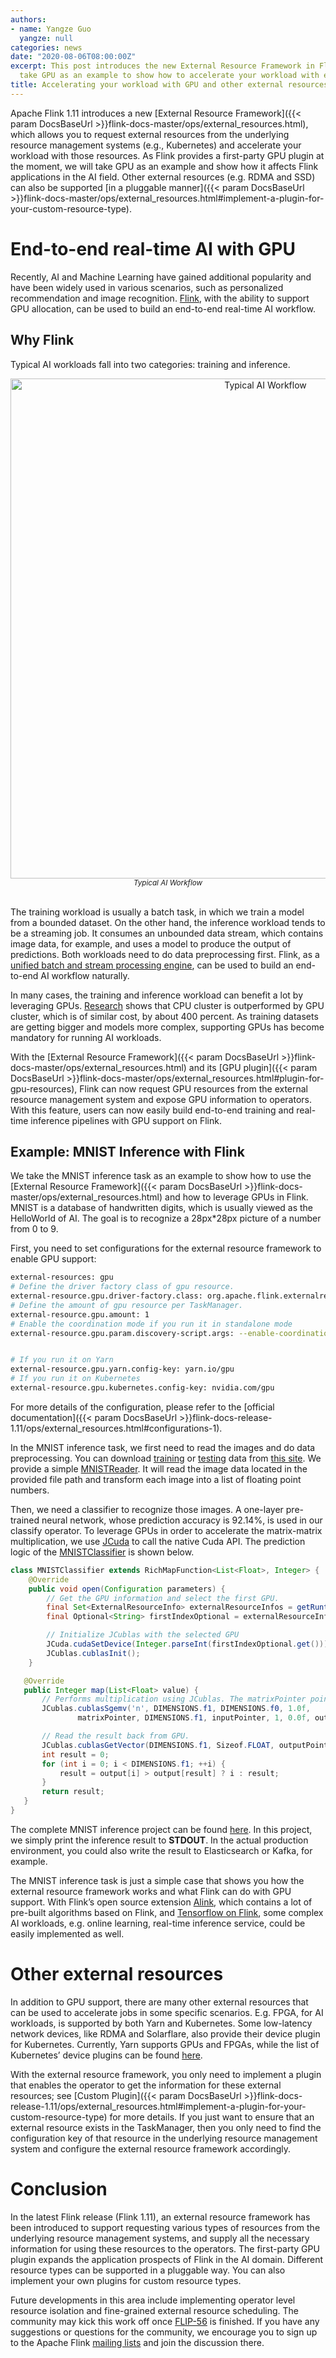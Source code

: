 ```yaml
---
authors:
- name: Yangze Guo
  yangze: null
categories: news
date: "2020-08-06T08:00:00Z"
excerpt: This post introduces the new External Resource Framework in Flink 1.11 and
  take GPU as an example to show how to accelerate your workload with external resources.
title: Accelerating your workload with GPU and other external resources
---
```


Apache Flink 1.11 introduces a new [External Resource Framework]({{< param DocsBaseUrl >}}flink-docs-master/ops/external_resources.html),
which allows you to request external resources from the underlying resource management systems (e.g., Kubernetes) and accelerate your workload with
those resources. As Flink provides a first-party GPU plugin at the moment, we will take GPU as an example and show how it affects Flink applications
in the AI field. Other external resources (e.g. RDMA and SSD) can also be supported [in a pluggable manner]({{< param DocsBaseUrl >}}flink-docs-master/ops/external_resources.html#implement-a-plugin-for-your-custom-resource-type).

# End-to-end real-time AI with GPU

Recently, AI and Machine Learning have gained additional popularity and have been widely used in various scenarios, such
as personalized recommendation and image recognition. [Flink](https://flink.apache.org/), with the ability to support GPU
allocation, can be used to build an end-to-end real-time AI workflow.

## Why Flink

Typical AI workloads fall into two categories: training and inference.

<center>
<img src="{{ site.baseurl }}/img/blog/2020-08-06-accelerate-with-external-resources/ai-workflow.png" width="800px" alt="Typical AI Workflow"/>
<br/>
<i><small>Typical AI Workflow</small></i>
</center>
<br/>

The training workload is usually a batch task, in which we train a model from a bounded dataset. On the other hand, the inference
workload tends to be a streaming job. It consumes an unbounded data stream, which contains image data, for example, and uses a model
to produce the output of predictions. Both workloads need to do data preprocessing first. Flink, as a
[unified batch and stream processing engine](https://flink.apache.org/news/2019/02/13/unified-batch-streaming-blink.html), can be used to build an end-to-end AI workflow naturally.

In many cases, the training and inference workload can benefit a lot by leveraging GPUs. [Research](https://azure.microsoft.com/en-us/blog/gpus-vs-cpus-for-deployment-of-deep-learning-models/)
shows that CPU cluster is outperformed by GPU cluster, which is of similar cost, by about 400 percent. As training datasets
are getting bigger and models more complex, supporting GPUs has become mandatory for running AI workloads.

With the [External Resource Framework]({{< param DocsBaseUrl >}}flink-docs-master/ops/external_resources.html)
and its [GPU plugin]({{< param DocsBaseUrl >}}flink-docs-master/ops/external_resources.html#plugin-for-gpu-resources), Flink
can now request GPU resources from the external resource management system and expose GPU information to operators. With this
feature, users can now easily build end-to-end training and real-time inference pipelines with GPU support on Flink.

## Example: MNIST Inference with Flink

We take the MNIST inference task as an example to show how to use the [External Resource Framework]({{< param DocsBaseUrl >}}flink-docs-master/ops/external_resources.html)
and how to leverage GPUs in Flink. MNIST is a database of handwritten digits, which is usually viewed as the HelloWorld of AI.
The goal is to recognize a 28px*28px picture of a number from 0 to 9.

First, you need to set configurations for the external resource framework to enable GPU support:

```bash
external-resources: gpu
# Define the driver factory class of gpu resource.
external-resource.gpu.driver-factory.class: org.apache.flink.externalresource.gpu.GPUDriverFactory
# Define the amount of gpu resource per TaskManager.
external-resource.gpu.amount: 1
# Enable the coordination mode if you run it in standalone mode
external-resource.gpu.param.discovery-script.args: --enable-coordination


# If you run it on Yarn
external-resource.gpu.yarn.config-key: yarn.io/gpu
# If you run it on Kubernetes
external-resource.gpu.kubernetes.config-key: nvidia.com/gpu
```

For more details of the configuration, please refer to the [official documentation]({{< param DocsBaseUrl >}}flink-docs-release-1.11/ops/external_resources.html#configurations-1).

In the MNIST inference task, we first need to read the images and do data preprocessing. You can download [training](http://yann.lecun.com/exdb/mnist/train-images-idx3-ubyte.gz)
or [testing](http://yann.lecun.com/exdb/mnist/t10k-images-idx3-ubyte.gz) data from [this site](http://yann.lecun.com/exdb/mnist/).
We provide a simple [MNISTReader](https://github.com/KarmaGYZ/flink-mnist/blob/master/src/main/java/org/apache/flink/MNISTReader.java).
It will read the image data located in the provided file path and transform each image into a list of floating point numbers.

Then, we need a classifier to recognize those images. A one-layer pre-trained neural network, whose prediction accuracy is 92.14%,
is used in our classify operator. To leverage GPUs in order to accelerate the matrix-matrix multiplication, we use [JCuda](https://github.com/jcuda/jcuda)
to call the native Cuda API. The prediction logic of the [MNISTClassifier](https://github.com/KarmaGYZ/flink-mnist/blob/master/src/main/java/org/apache/flink/MNISTClassifier.java) is shown below.

```java
class MNISTClassifier extends RichMapFunction<List<Float>, Integer> {
    @Override
    public void open(Configuration parameters) {
        // Get the GPU information and select the first GPU.
        final Set<ExternalResourceInfo> externalResourceInfos = getRuntimeContext().getExternalResourceInfos(resourceName);
        final Optional<String> firstIndexOptional = externalResourceInfos.iterator().next().getProperty("index");

        // Initialize JCublas with the selected GPU
        JCuda.cudaSetDevice(Integer.parseInt(firstIndexOptional.get()));
        JCublas.cublasInit();
    }

   @Override
   public Integer map(List<Float> value) {
       // Performs multiplication using JCublas. The matrixPointer points to our pre-trained model.
       JCublas.cublasSgemv('n', DIMENSIONS.f1, DIMENSIONS.f0, 1.0f,
               matrixPointer, DIMENSIONS.f1, inputPointer, 1, 0.0f, outputPointer, 1);

       // Read the result back from GPU.
       JCublas.cublasGetVector(DIMENSIONS.f1, Sizeof.FLOAT, outputPointer, 1, Pointer.to(output), 1);
       int result = 0;
       for (int i = 0; i < DIMENSIONS.f1; ++i) {
           result = output[i] > output[result] ? i : result;
       }
       return result;
   }
}
```

The complete MNIST inference project can be found [here](https://github.com/KarmaGYZ/flink-mnist). In this project, we simply
print the inference result to **STDOUT**. In the actual production environment, you could also write the result to Elasticsearch or Kafka, for example.

The MNIST inference task is just a simple case that shows you how the external resource framework works and what Flink can
do with GPU support. With Flink’s open source extension [Alink](https://github.com/alibaba/Alink), which contains a lot of
pre-built algorithms based on Flink, and [Tensorflow on Flink](https://github.com/alibaba/flink-ai-extended), some complex
AI workloads, e.g. online learning, real-time inference service, could be easily implemented as well.

# Other external resources

In addition to GPU support, there are many other external resources that can be used to accelerate jobs in some specific scenarios.
E.g. FPGA, for AI workloads, is supported by both Yarn and Kubernetes. Some low-latency network devices, like RDMA and Solarflare, also
provide their device plugin for Kubernetes. Currently, Yarn supports GPUs and FPGAs, while the list of Kubernetes’ device plugins can be found [here](https://kubernetes.io/docs/concepts/extend-kubernetes/compute-storage-net/device-plugins/#examples).

With the external resource framework, you only need to implement a plugin that enables the operator to get the information
for these external resources; see [Custom Plugin]({{< param DocsBaseUrl >}}flink-docs-release-1.11/ops/external_resources.html#implement-a-plugin-for-your-custom-resource-type)
for more details. If you just want to ensure that an external resource exists in the TaskManager, then you only need to find the
configuration key of that resource in the underlying resource management system and configure the external resource framework accordingly.

# Conclusion

In the latest Flink release (Flink 1.11), an external resource framework has been introduced to support requesting various types of
resources from the underlying resource management systems, and supply all the necessary information for using these resources to the
operators. The first-party GPU plugin expands the application prospects of Flink in the AI domain. Different resource types can be supported
in a pluggable way. You can also implement your own plugins for custom resource types.

Future developments in this area include implementing operator level resource isolation and fine-grained external resource scheduling.
The community may kick this work off once [FLIP-56](https://cwiki.apache.org/confluence/display/FLINK/FLIP-56%3A+Dynamic+Slot+Allocation)
is finished. If you have any suggestions or questions for the community, we encourage you to sign up to the Apache Flink
[mailing lists](https://flink.apache.org/community.html#mailing-lists) and join the discussion there.
